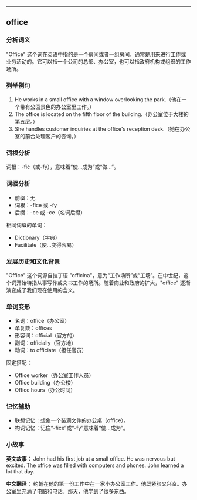 
---------------
## office
### 分析词义
"Office" 这个词在英语中指的是一个房间或者一组房间，通常是用来进行工作或业务活动的。它可以指一个公司的总部、办公室，也可以指政府机构或组织的工作场所。

### 列举例句
1. He works in a small office with a window overlooking the park.（他在一个带有公园景色的办公室里工作。）
2. The office is located on the fifth floor of the building.（办公室位于大楼的第五层。）
3. She handles customer inquiries at the office's reception desk.（她在办公室的前台处理客户的咨询。）

### 词根分析
词根：-fic（或-fy），意味着“使...成为”或“做...”。

### 词缀分析
- 前缀：无
- 词根：-fice 或 -fy
- 后缀：-ce 或 -ce（名词后缀）

相同词缀的单词：
- Dictionary（字典）
- Facilitate（使...变得容易）

### 发展历史和文化背景
"Office" 这个词源自拉丁语 "officina"，意为“工作场所”或“工场”。在中世纪，这个词开始特指从事写作或文书工作的场所。随着商业和政府的扩大，"office" 逐渐演变成了我们现在使用的含义。

### 单词变形
- 名词：office（办公室）
- 单复数：offices
- 形容词：official（官方的）
- 副词：officially（官方地）
- 动词：to officiate（担任官员）

固定搭配：
- Office worker（办公室工作人员）
- Office building（办公楼）
- Office hours（办公时间）

### 记忆辅助
- 联想记忆：想象一个装满文件的办公桌（office）。
- 构词记忆：记住“-fice”或“-fy”意味着“使...成为”。

### 小故事
**英文故事：**
John had his first job at a small office. He was nervous but excited. The office was filled with computers and phones. John learned a lot that day.

**中文翻译：**
约翰在他的第一份工作中在一家小办公室工作。他既紧张又兴奋。办公室里充满了电脑和电话。那天，他学到了很多东西。

